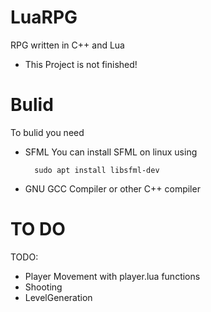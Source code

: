 # LuaRPG
 RPG written in C++ and Lua
 * This Project is not finished!
# Bulid

To bulid you need
* SFML
You can install SFML on linux using


        sudo apt install libsfml-dev


* GNU GCC Compiler
or other C++ compiler

# TO DO 
 TODO:
   * Player Movement with player.lua functions
   * Shooting
   * LevelGeneration
